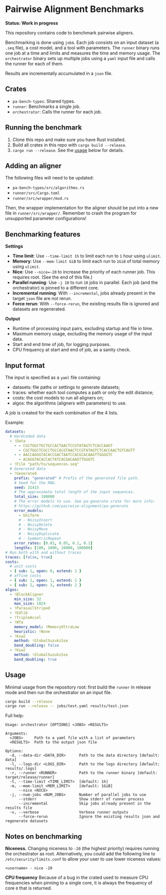 # Pairwise Alignment Benchmarks

**Status: Work in progress**

This repository contains code to benchmark pairwise aligners.

Benchmarking is done using `job`s. Each job consists on an input dataset (a
`.seq` file), a cost model, and a tool with parameters. The `runner` binary runs one
job at a time and limits and measures the time and memory usage. The
`orchestrator` binary sets up multiple jobs using a `yaml` input file and calls the runner for each of them.

Results are incrementally accumulated in a `json` file.

## Crates

- `pa-bench-types`: Shared types.
- `runner`: Benchmarks a single job.
- `orchestrator`: Calls the runner for each job.

## Running the benchmark

1. Clone this repo and make sure you have Rust installed.
2. Build all crates in this repo with `cargo build --release`.
3. `cargo run --release`. See the [usage](#usage) below for details.

## Adding an aligner

The following files will need to be updated:

- `pa-bench-types/src/algorithms.rs`
- `runner/src/Cargo.toml`
- `runner/src/wrapper/mod.rs`

Then, the wrapper implementation for the aligner should be put into a new file
in `runner/src/wrapper/`. Remember to crash the program for unsupported parameter
configurations!

## Benchmarking features

**Settings**

- **Time limit**: Use `--time-limit 1h` to limit each run to `1` hour using `ulimit`.
- **Memory**: Use `--mem-limit GiB` to limit each run to `1GiB` of total memory using `ulimit`.
- **Nice**: Use `--nice=-20` to increase the priority of each runner job. This
  requires root. (See the end of this file.)
- **Parallel running**: Use `-j 10` to run `10` jobs in parallel. Each job (and
  the orchestrator) is pinned to a different core.
- **Incremental running**: With `--incremental`, jobs already present
  in the target `json` file are not rerun.
- **Force rerun**: With `--force-rerun`, the existing results file is ignored
  and datasets are regenerated.

**Output**

- Runtime of processing input pairs, excluding startup and file io time.
- Maximum memory usage, excluding the memory usage of the input data.
- Start and end time of job, for logging purposes.
- CPU frequency at start and end of job, as a sanity check.

## Input format

The input is specified as a `yaml` file containing:

- datasets: file paths or settings to generate datasets;
- traces: whether each tool computes a path or only the edit distance;
- costs: the cost models to run all aligners on;
- algos: the algorithms (aligners with parameters) to use.

A job is created for the each combination of the 4 lists.

Example:

```yaml
datasets:
  # Hardcoded data
  - !Data
    - - CGCTGGCTGCTGCCACTAACTCCGTATAGTCTCACCAAGT
      - CGCTGGCTCGCCTGCCACGTAACTCCGTATAGTCTCACCAACTGTCAGTT
    - - AACCAGGGTACACCGACTAATCCACGCACAAGTTGGGGTC
      - ACAGGTACACCACTATCACGACAAGTTGGGTC
  - !File "path/to/sequences.seq"
  # Generated data
  - !Generated
    prefix: "generated" # Prefix of the generated file path.
    # Seed for the RNG.
    seed: 31415
    # The approximate total length of the input sequences.
    total_size: 100000
    # The error models to use. See pa-generate crate for more info:
    # https://github.com/pairwise-alignment/pa-generate
    error_models:
      - Uniform
      # - NoisyInsert
      # - NoisyDelete
      # - NoisyMove
      # - NoisyDuplicate
      # - SymmetricRepeat
    error_rates: [0.01, 0.05, 0.1, 0.1]
    lengths: [100, 1000, 10000, 100000]
# Run both with and without traces
traces: [false, true]
costs:
  # unit costs
  - { sub: 1, open: 0, extend: 1 }
  # affine costs
  - { sub: 1, open: 1, extend: 1 }
  - { sub: 2, open: 3, extend: 2 }
algos:
  - !BlockAligner
    min_size: 32
    max_size: 1024
  - !ParasailStriped
  - !Edlib
  - !TripleAccel
  - !Wfa
    memory_model: !MemoryUltraLow
    heuristic: !None
  - !Ksw2
    method: !GlobalSuzukiSse
    band_doubling: false
  - !Ksw2
    method: !GlobalSuzukiSse
    band_doubling: true
```

## Usage

Minimal usage from the repository root: first build the `runner` in release mode
and then run the orchestrator on an input file.

```sh
cargo build --release
cargo run --release -- jobs/test.yaml results/test.json
```

Full help:

```text
Usage: orchestrator [OPTIONS] <JOBS> <RESULTS>

Arguments:
  <JOBS>     Path to a yaml file with a list of parameters
  <RESULTS>  Path to the output json file

Options:
  -d, --data-dir <DATA_DIR>      Path to the data directory [default: data]
  -l, --logs-dir <LOGS_DIR>      Path to the logs directory [default: results/.logs]
  -r, --runner <RUNNER>          Path to the runner binary [default: target/release/runner]
  -t, --time-limit <TIME_LIMIT>  [default: 1h]
  -m, --mem-limit <MEM_LIMIT>    [default: 1GiB]
      --nice <NICE>
  -j, --num-jobs <NUM_JOBS>      Number of parallel jobs to use
      --stderr                   Show stderr of runner process
      --incremental              Skip jobs already present in the results file
  -v, --verbose                  Verbose runner outputs
      --force-rerun              Ignore the existing results json and regenerate datasets
```

## Notes on benchmarking

**Niceness.**
Changing niceness to `-20` (the highest priority) requires running the
orchestrator as root. Alternatively, you could add the following line to
`/etc/security/limits.conf` to allow your user to use lower niceness values:

```text
<username> - nice -20
```

**CPU frequency**
Because of a bug in the crated used to measure CPU frequencies when pinning to a
single core, it is always the frequency of core `0` that is returned.
